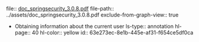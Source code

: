 file:: [doc_springsecurity_3.0.8.pdf](../assets/doc_springsecurity_3.0.8.pdf)
file-path:: ../assets/doc_springsecurity_3.0.8.pdf
exclude-from-graph-view:: true
- Obtaining information about the current user
  ls-type:: annotation
  hl-page:: 40
  hl-color:: yellow
  id:: 63e273ec-8e1b-445e-af31-f654ce5df0ca